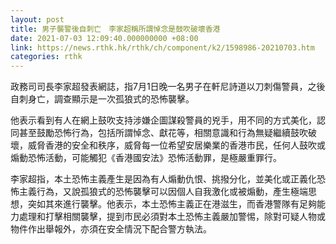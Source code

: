 ```yaml
---
layout: post
title: 男子襲警後自刺亡　李家超稱所謂悼念是鼓吹破壞香港
date: 2021-07-03 12:09:40.000000000 +08:00
link: https://news.rthk.hk/rthk/ch/component/k2/1598986-20210703.htm
categories: rthk
---
```


政務司司長李家超發表網誌，指7月1日晚一名男子在軒尼詩道以刀刺傷警員，之後自刺身亡，調查顯示是一次孤狼式的恐怖襲擊。

他表示看到有人在網上鼓吹支持涉嫌企圖謀殺警員的兇手，用不同的方式美化，認同甚至鼓勵恐怖行為，包括所謂悼念、獻花等，相關意識和行為無疑繼續鼓吹破壞，威脅香港的安全和秩序，威脅每一位希望安居樂業的香港市民，任何人鼓吹或煽動恐怖活動，可能觸犯《香港國安法》恐怖活動罪，是極嚴重罪行。

李家超指，本土恐怖主義產生是因為有人煽動仇恨、挑撥分化，並美化或正義化恐怖主義行為，又說孤狼式的恐怖襲擊可以因個人自我激化或被煽動，產生極端思想，突如其來進行襲擊。他表示，本土恐怖主義正在港滋生，而香港警隊有足夠能力處理和打擊相關襲擊，提到市民必須對本土恐怖主義嚴加警惕，除對可疑人物或物件作出舉報外，亦須在安全情況下配合警方執法。
